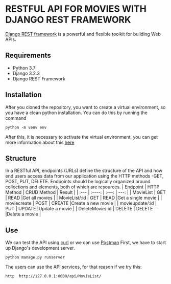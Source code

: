 # RESTFUL API FOR MOVIES WITH DJANGO REST FRAMEWORK
 [Django REST framework](https://www.django-rest-framework.org)
 is a powerful and flexible toolkit for building Web APIs.
## Requirements
* Python 3.7
* Django 3.2.3
* Django REST Framework
## Installation
After you cloned the repository, you want to create a virtual environment, 
so you have a clean python installation. You can do this by running the command

```
python -m venv env
```
After this, it is necessary to activate the virtual environment, you can get more information about this 
[here](https://docs.python.org/3/tutorial/venv.html)

## Structure
In a RESTful API, endpoints (URLs) define the structure of the API and how end users access data from our application using the HTTP methods -GET, POST, PUT, DELETE. 
Endpoints should be logically organized around collections and elements, both of which are resources.
| Endpoint        | HTTP Method | CRUD Method   | Result              |
| :---            |    :----:   |    :---:      |    ---:             |
| MovieList       | GET         | READ          |Get all movies       |
| MovieList/:id	  | GET         | READ          |Get a single movie   |
| moviecreate     | POST        | CREATE        |Create a new movie   |
| movieupdate/:id | PUT         | UPDATE        |Update a movie       |
| DeleteMovie/:id | DELETE      | DELETE        |Delete a movie       |

## Use
We can test the API using [curl](https://curl.se/) or we can use [Postman](https://www.postman.com/)
First, we have to start up Django's development server.
```
python manage.py runserver
```
The users can use the API services, for that reason if we try this:

```
http  http://127.0.0.1:8000/api/MovieList/
```

